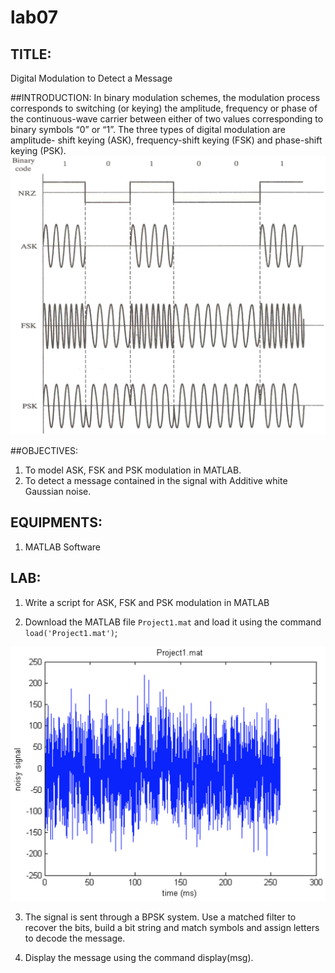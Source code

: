 # lab07

## TITLE:
Digital Modulation to Detect a Message


##INTRODUCTION:
In binary modulation schemes, the modulation process corresponds to switching (or keying) the amplitude, frequency or phase of the continuous-wave carrier between either of two values corresponding to binary symbols “0” or “1”. The three types of digital modulation are amplitude- shift keying (ASK), frequency-shift keying (FSK) and phase-shift keying (PSK).
![fig01](lab07/lab07-fig01.png)


##OBJECTIVES:
1. To model ASK, FSK and PSK modulation in MATLAB.
2. To detect a message contained in the signal with Additive white Gaussian noise.


## EQUIPMENTS:
1. MATLAB Software


## LAB:
1. Write a script for ASK, FSK and PSK modulation in MATLAB

2. Download the MATLAB file `Project1.mat` and load it using the command `load('Project1.mat')`;

![fig02](lab07/lab07-fig02.png)

3. The signal is sent through a BPSK system. Use a matched filter to recover the bits, build a bit string and match symbols and assign letters to decode the message.

4. Display the message using the command display(msg).
